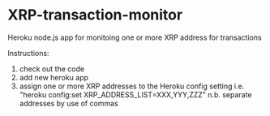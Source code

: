 # XRP-transaction-monitor
Heroku node.js app for monitoing one or more XRP address for transactions

Instructions:

1. check out the code
2. add new heroku app
3. assign one or more XRP addresses to the Heroku config setting i.e. "heroku config:set XRP_ADDRESS_LIST=XXX,YYY,ZZZ"
   n.b. separate addresses by use of commas
